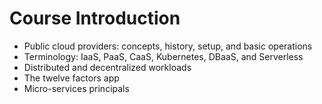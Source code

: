# Course Introduction

* Public cloud providers: concepts, history, setup, and basic operations
* Terminology: IaaS, PaaS, CaaS, Kubernetes, DBaaS, and Serverless
* Distributed and decentralized workloads
* The twelve factors app
* Micro-services principals




